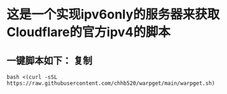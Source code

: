 
# 这是一个实现ipv6only的服务器来获取Cloudflare的官方ipv4的脚本
## 一键脚本如下：                                                                                                 复制
```
bash <(curl -sSL https://raw.githubusercontent.com/chhb520/warpget/main/warpget.sh)
